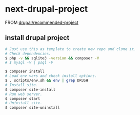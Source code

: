 # next-drupal-project

FROM [drupal/recommended-project](https://github.com/drupal/recommended-project)

## install drupal project

```bash
# Just use this as template to create new repo and clone it.
# Check dependencies.
$ php -v && sqlite3 -version && composer -V
# $ mysql -V | psql -V

$ composer install
# Load env vars and check install options.
$ . scripts/env.sh && env | grep DRUSH
# Install site.
$ composer site-install
# Run web server.
$ composer start
# Uninstall site.
$ composer site-uninstall
```
